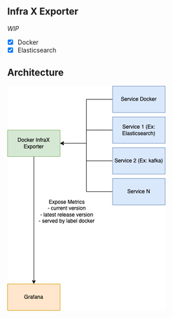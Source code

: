## Infra X Exporter
*WIP*
- [x] Docker
- [x] Elasticsearch

## Architecture
![architecture](img/architecture.png)